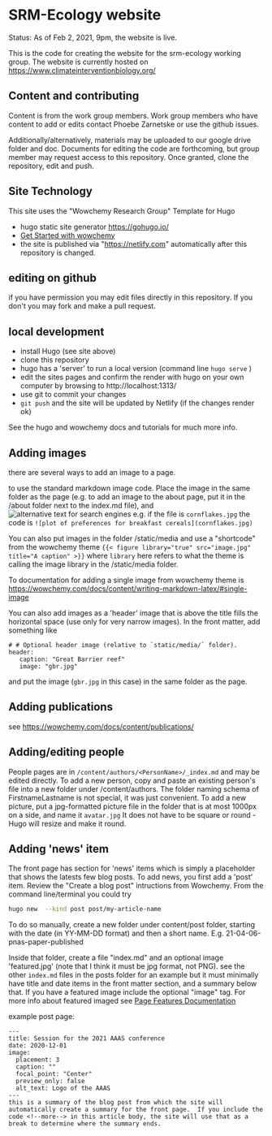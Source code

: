 # SRM-Ecology website

Status: As of Feb 2, 2021, 9pm, the website is live.

This is the code for creating the website for the srm-ecology working group. The website is currently hosted on https://www.climateinterventionbiology.org/

## Content and contributing

Content is from the work group members.  Work group members who have content to add or edits contact Phoebe Zarnetske or use the github issues. 

Additionally/alternatively, materials may be uploaded to our google drive folder and doc.   Documents for editing the code are forthcoming, but group member may request access to this repository.  Once granted, clone the repository, edit and push.  

## Site Technology 

This site uses the "Wowchemy Research Group" Template for Hugo 
- hugo static site generator https://gohugo.io/
- [Get Started with wowchemy](https://wowchemy.com/templates/)
- the site is published via "https://netlify.com" automatically after this repository is changed. 

## editing on github

if you have permission you may edit files directly in this repository.   If you don't you may fork and make a pull request.  


## local development

 - install Hugo (see site above)
 - clone this repository
 - hugo has a 'server' to run a local version  (command line `hugo serve` ) 
 - edit the sites pages and confirm the render with hugo on your own computer by browsing to http://localhost:1313/
 - use git to commit your changes
 - `git push` and the site will be updated by Netlify (if the changes render ok)
 
 See the hugo and wowchemy docs and tutorials for much more info. 
 
## Adding images

there are several ways to add an image to a page.  

to use the standard markdown image code.  Place the image in the same folder as the page (e.g. to add an image to the about page, put it in the /about folder next to the index.md file), and  ![alternative text for search engines](<imagefilename>)  e.g. if the file is `cornflakes.jpg` the code is `![plot of preferences for breakfast cereals](cornflakes.jpg)`

You can also put images in the folder /static/media and use a "shortcode" from the wowchemy theme `{{< figure library="true" src="image.jpg" title="A caption" >}}`   where `library` here refers to what the theme is calling the image library in the /static/media folder. 

To documentation for adding a single image from wowchemy theme is https://wowchemy.com/docs/content/writing-markdown-latex/#single-image

You can also add images as a 'header' image that is above the title fills the horizontal space (use only for very narrow images). In the front matter, add something like

```
# # Optional header image (relative to `static/media/` folder).
header:
   caption: "Great Barrier reef"
   image: "gbr.jpg"
```

and put the image (`gbr.jpg` in this case) in the same folder as the page.  

## Adding publications

see https://wowchemy.com/docs/content/publications/

## Adding/editing people

People pages are in `/content/authors/<PersonName>/_index.md` and may be edited directly.    To add a new person, copy and paste an existing person's file into a new folder under /content/authors.   The folder naming schema of  FirstnameLastname is not special, it was just convenient.     To add a new picture, put a jpg-formatted picture file in the folder that is at most 1000px on a side, and name it `avatar.jpg`   It does not have to be square or round - Hugo will resize and make it round.   

## Adding 'news' item

The front page has section for 'news' items which is simply a placeholder that shows the latests few blog posts.  To add news, you first add a 'post' item.   Review the "Create a blog post" intructions from Wowchemy.   From the command line/terminal you could try 

```bash
hugo new  --kind post post/my-article-name
```

To do so manually, create a new folder under content/post folder, starting with the date (in YY-MM-DD format) and then a short name. E.g. 21-04-06-pnas-paper-published

Inside that folder, create a file "index.md" and an optional image 'featured.jpg' (note that I think it must be jpg format, not PNG).   see the other `index.md` files in the posts folder for an example but it must minimally have title and date items in the front matter section, and a summary below that.    If you have a featured image include the optional "image" tag.    For more info about featured imaged see [Page Features Documentation](https://wowchemy.com/docs/content/page-features/)

example post page:  

```
---
title: Session for the 2021 AAAS conference
date: 2020-12-01
image:
  placement: 3
  caption: ""
  focal_point: "Center"
  preview_only: false
  alt_text: Logo of the AAAS
---
this is a summary of the blog post from which the site will automatically create a summary for the front page.  If you include the code <!--more--> in this article body, the site will use that as a break to determine where the summary ends.  
```
